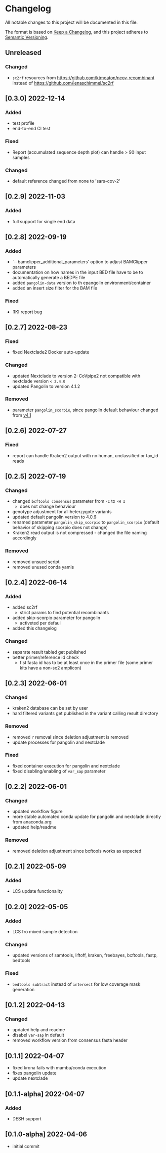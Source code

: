 # Changelog

All notable changes to this project will be documented in this file.

The format is based on [Keep a Changelog](https://keepachangelog.com/en/1.0.0/),
and this project adheres to [Semantic Versioning](https://semver.org/spec/v2.0.0.html).

## Unreleased

### Changed

- `sc2rf` resources from https://github.com/ktmeaton/ncov-recombinant instead of https://github.com/lenaschimmel/sc2rf

## [0.3.0] 2022-12-14

### Added

- test profile
- end-to-end CI test

### Fixed

- Report (accumulated sequence depth plot) can handle > 90 input samples

### Changed

- default reference changed from none to 'sars-cov-2'

## [0.2.9] 2022-11-03

### Added

- full support for single end data

## [0.2.8] 2022-09-19

### Added

- '--bamclipper_additional_parameters' option to adjust BAMClipper parameters
- documentation on how names in the input BED file have to be to automatically generate a BEDPE file
- added `pangolin-data` version to th epangolin environment/container 
- added an insert size filter for the BAM file

### Fixed

- RKI report bug

## [0.2.7] 2022-08-23

### Fixed

- fixed Nextclade2 Docker auto-update

### Changed

- updated Nextclade to version 2: CoVpipe2 not compatible with nextclade version `< 2.4.0`
- updated Pangolin to version 4.1.2

### Removed

- parameter `pangolin_scorpio`, since pangolin default behaviour changed from [v4.1](https://github.com/cov-lineages/pangolin/releases/tag/v4.1)

## [0.2.6] 2022-07-27

### Fixed

- report can handle Kraken2 output with no human, unclassified or tax_id reads

## [0.2.5] 2022-07-19

### Changed

- changed `bcftools consensus` parameter from `-I` to `-H I`
  - does not change behaviour
- genotype adjustment for all heterzygote variants
- updated default pangolin version to 4.0.6
- renamed parameter `pangolin_skip_scorpio` to `pangolin_scorpio` (default behavior of skipping scorpio does not change)
- Kraken2 read output is not compressed - changed the file naming accordingly

### Removed

- removed unsued script
- removed unused conda yamls

## [0.2.4] 2022-06-14

### Added

- added sc2rf 
  - strict params to find potential recombinants
- added skip-scorpio parameter for pangolin
  - activeted per defaul
- added this changelog

### Changed

- separate result tabled get published
- better primer/reference id check
  - fist fasta id has to be at least once in the primer file (some primer kits have a non-sc2 amplicon)

## [0.2.3] 2022-06-01

### Changed

- kraken2 database can be set by user
- hard filtered variants get published in the variant calling result directory

### Removed

- removed `?` removal since deletion adjustment is removed
- update processes for pangolin and nextclade

### Fixed

- fixed container execution for pangolin and nextclade
- fixed disabling/enabling of `var_sap` parameter

## [0.2.2] 2022-06-01

### Changed

- updated workflow figure
- more stable automated conda update for pangolin and nextclade directly from anaconda.org
- updated help/readme

### Removed

- removed deletion adjustment since bcftools works as expected

## [0.2.1] 2022-05-09

### Added

- LCS update functionality

## [0.2.0] 2022-05-05

### Added

- LCS fro mixed sample detection

### Changed

- updated versions of samtools, liftoff, kraken, freebayes, bcftools, fastp, bedtools

### Fixed

- `bedtools subtract` instead of `intersect` for low coverage mask generation

## [0.1.2] 2022-04-13

### Changed

- updated help and readme
- disabel `var-sap` in default
- removed workflow version from consensus fasta header

## [0.1.1] 2022-04-07

- fixed krona fails with mamba/conda execution
- fixes pangolin update
- update nextclade

## [0.1.1-alpha] 2022-04-07

### Added

- DESH support

## [0.1.0-alpha] 2022-04-06

- initial commit
